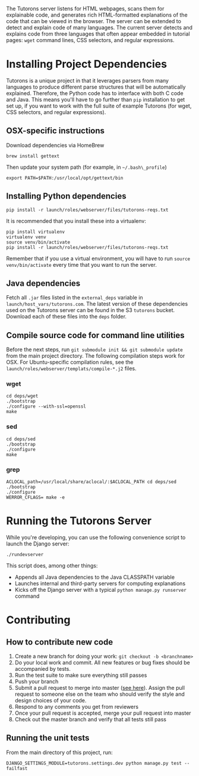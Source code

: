 The Tutorons server listens for HTML webpages, scans them for explainable code, and generates rich HTML-formatted explanations of the code that can be viewed in the browser.
The server can be extended to detect and explain code of many languages.
The current server detects and explains code from three languages that often appear embedded in tutorial pages: `wget` command lines, CSS selectors, and regular expressions.

# Installing Project Dependencies

Tutorons is a unique project in that it leverages parsers from many languages to produce different parse structures that will be automatically explained.  Therefore, the Python code has to interface with both C code and Java.  This means you'll have to go further than `pip` installation to get set up, if you want to work with the full suite of example Tutorons (for wget, CSS selectors, and regular expressions).

## OSX-specific instructions

Download dependencies via HomeBrew

    brew install gettext

Then update your system path (for example, in `~/.bash\_profile`)

    export PATH=$PATH:/usr/local/opt/gettext/bin

## Installing Python dependencies

    pip install -r launch/roles/webserver/files/tutorons-reqs.txt

It is recommended that you install these into a virtualenv:

    pip install virtualenv
    virtualenv venv
    source venv/bin/activate
    pip install -r launch/roles/webserver/files/tutorons-reqs.txt

Remember that if you use a virtual environment, you will have to run `source venv/bin/activate` every time that you want to run the server.

## Java dependencies

Fetch all `.jar` files listed in the `external_deps` variable in `launch/host_vars/tutorons.com`.  The latest version of these dependencies used on the Tutorons server can be found in the S3 `tutorons` bucket.  Download each of these files into the `deps` folder.

## Compile source code for command line utilities

Before the next steps, run `git submodule init && git submodule update` from the main project directory.
The following compilation steps work for OSX.
For Ubuntu-specific compilation rules, see the `launch/roles/webserver/templats/compile-*.j2` files.

### wget

    cd deps/wget
    ./bootstrap
    ./configure --with-ssl=openssl
    make

### sed

    cd deps/sed
    ./bootstrap
    ./configure
    make

### grep

    ACLOCAL_path=/usr/local/share/aclocal/:$ACLOCAL_PATH cd deps/sed
    ./bootstrap
    ./configure
    WERROR_CFLAGS= make -e

# Running the Tutorons Server

While you're developing, you can use the following convenience script to launch the Django server:

    ./rundevserver

This script does, among other things:
* Appends all Java dependencies to the Java CLASSPATH variable
* Launches internal and third-party servers for computing explanations
* Kicks off the Django server with a typical `python manage.py runserver` command

# Contributing

## How to contribute new code

1. Create a new branch for doing your work: `git checkout -b <branchname>`
2. Do your local work and commit.  All new features or bug fixes should be accompanied by tests.
3. Run the test suite to make sure everything still passes
4. Push your branch
4. Submit a pull request to merge into master ([see here](https://help.github.com/articles/using-pull-requests/)).  Assign the pull request to someone else on the team who should verify the style and design choices of your code.
6. Respond to any comments you get from reviewers
7. Once your pull request is accepted, merge your pull request into master
8. Check out the master branch and verify that all tests still pass

## Running the unit tests

From the main directory of this project, run:

    DJANGO_SETTINGS_MODULE=tutorons.settings.dev python manage.py test --failfast
